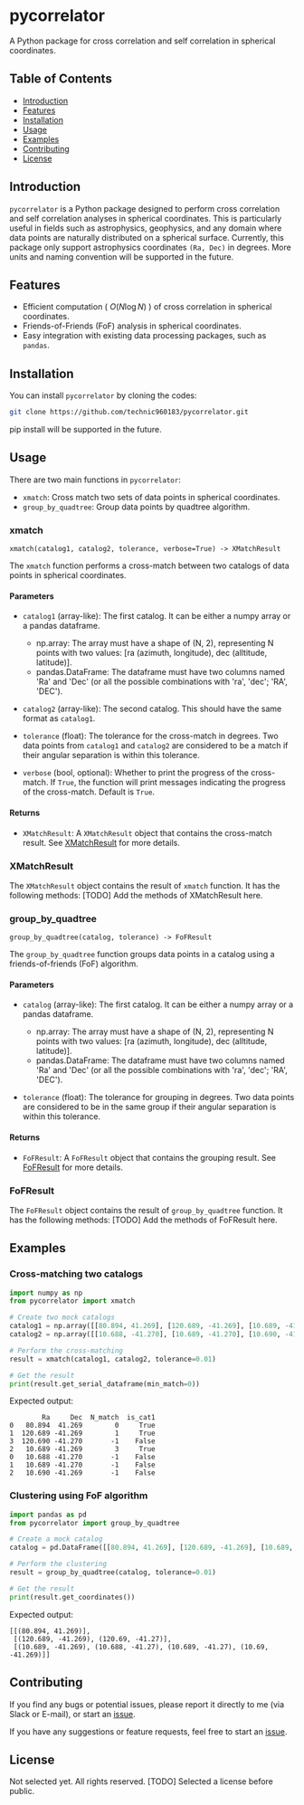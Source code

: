 # pycorrelator
A Python package for cross correlation and self correlation in spherical coordinates.

## Table of Contents
- [Introduction](#introduction)
- [Features](#features)
- [Installation](#installation)
- [Usage](#usage)
- [Examples](#examples)
- [Contributing](#contributing)
- [License](#license)

## Introduction
`pycorrelator` is a Python package designed to perform cross correlation and self correlation analyses in spherical coordinates. This is particularly useful in fields such as astrophysics, geophysics, and any domain where data points are naturally distributed on a spherical surface.
Currently, this package only support astrophysics coordinates `(Ra, Dec)` in degrees. More units and naming convention will be supported in the future.

## Features
- Efficient computation ( $O(N\log N)$ ) of cross correlation in spherical coordinates.
- Friends-of-Friends (FoF) analysis in spherical coordinates.
- Easy integration with existing data processing packages, such as `pandas`.

## Installation
You can install `pycorrelator` by cloning the codes:
```bash
git clone https://github.com/technic960183/pycorrelator.git
```

pip install will be supported in the future.

## Usage
There are two main functions in `pycorrelator`:
- `xmatch`: Cross match two sets of data points in spherical coordinates.
- `group_by_quadtree`: Group data points by quadtree algorithm.

### xmatch
`xmatch(catalog1, catalog2, tolerance, verbose=True) -> XMatchResult`

The `xmatch` function performs a cross-match between two catalogs of data points in spherical coordinates.

#### Parameters

- `catalog1` (array-like): The first catalog. It can be either a numpy array or a pandas dataframe.
    * np.array: The array must have a shape of (N, 2), representing N points with
    two values: [ra (azimuth, longitude), dec (alltitude, latitude)].
    * pandas.DataFrame: The dataframe must have two columns named 'Ra' and 'Dec' (or all the
    possible combinations with 'ra', 'dec'; 'RA', 'DEC').

- `catalog2` (array-like): The second catalog. This should have the same format as `catalog1`.

- `tolerance` (float): The tolerance for the cross-match in degrees. Two data points from `catalog1` and `catalog2` are considered to be a match if their angular separation is within this tolerance.

- `verbose` (bool, optional): Whether to print the progress of the cross-match. If `True`, the function will print messages indicating the progress of the cross-match. Default is `True`.

#### Returns

- `XMatchResult`: A `XMatchResult` object that contains the cross-match result. See [XMatchResult](#xmatchresult) for more details.

### XMatchResult
The `XMatchResult` object contains the result of `xmatch` function. It has the following methods:
[TODO] Add the methods of XMatchResult here.

### group_by_quadtree
`group_by_quadtree(catalog, tolerance) -> FoFResult`

The `group_by_quadtree` function groups data points in a catalog using a friends-of-friends (FoF) algorithm.

#### Parameters

- `catalog` (array-like): The first catalog. It can be either a numpy array or a pandas dataframe.
    * np.array: The array must have a shape of (N, 2), representing N points with
    two values: [ra (azimuth, longitude), dec (alltitude, latitude)].
    * pandas.DataFrame: The dataframe must have two columns named 'Ra' and 'Dec' (or all the
    possible combinations with 'ra', 'dec'; 'RA', 'DEC').

- `tolerance` (float): The tolerance for grouping in degrees. Two data points are considered to be in the same group if their angular separation is within this tolerance.

#### Returns

- `FoFResult`: A `FoFResult` object that contains the grouping result. See [FoFResult](#fofresult) for more details.

### FoFResult
The `FoFResult` object contains the result of `group_by_quadtree` function. It has the following methods:
[TODO] Add the methods of FoFResult here.

## Examples

### Cross-matching two catalogs
```python
import numpy as np
from pycorrelator import xmatch

# Create two mock catalogs
catalog1 = np.array([[80.894, 41.269], [120.689, -41.269], [10.689, -41.269]])
catalog2 = np.array([[10.688, -41.270], [10.689, -41.270], [10.690, -41.269], [120.690, -41.270]])

# Perform the cross-matching
result = xmatch(catalog1, catalog2, tolerance=0.01)

# Get the result
print(result.get_serial_dataframe(min_match=0))
```

Expected output:
```
        Ra     Dec  N_match  is_cat1
0   80.894  41.269        0     True
1  120.689 -41.269        1     True
3  120.690 -41.270       -1    False
2   10.689 -41.269        3     True
0   10.688 -41.270       -1    False
1   10.689 -41.270       -1    False
2   10.690 -41.269       -1    False
```

### Clustering using FoF algorithm
```python
import pandas as pd
from pycorrelator import group_by_quadtree

# Create a mock catalog
catalog = pd.DataFrame([[80.894, 41.269], [120.689, -41.269], [10.689, -41.269], [10.688, -41.270], [10.689, -41.270], [10.690, -41.269], [120.690, -41.270]], columns=['ra', 'dec'])

# Perform the clustering
result = group_by_quadtree(catalog, tolerance=0.01)

# Get the result
print(result.get_coordinates())
```

Expected output:
``` 
[[(80.894, 41.269)],
 [(120.689, -41.269), (120.69, -41.27)],
 [(10.689, -41.269), (10.688, -41.27), (10.689, -41.27), (10.69, -41.269)]]
```


## Contributing
If you find any bugs or potential issues, please report it directly to me (via Slack or E-mail), or start an [issue](https://github.com/technic960183/pycorrelator/issues).

If you have any suggestions or feature requests, feel free to start an [issue](https://github.com/technic960183/pycorrelator/issues).

## License
Not selected yet. All rights reserved.
[TODO] Selected a license before public.
